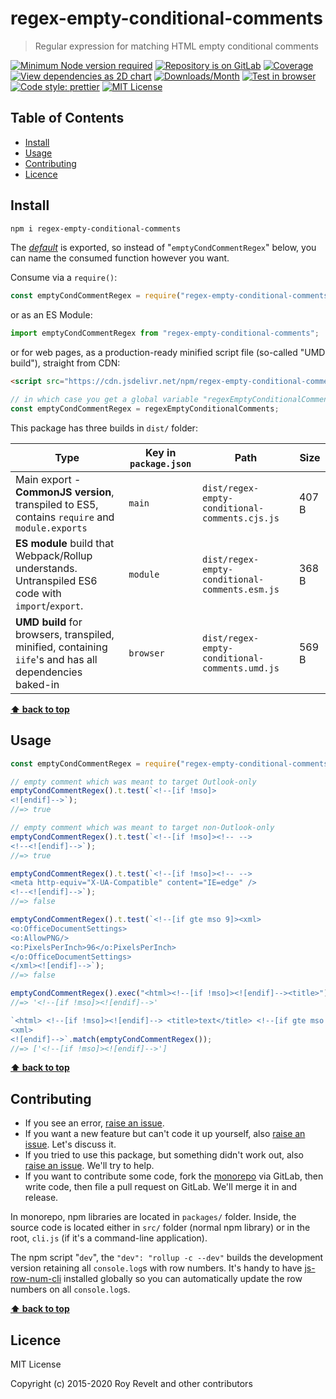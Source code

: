 # regex-empty-conditional-comments

> Regular expression for matching HTML empty conditional comments

[![Minimum Node version required][node-img]][node-url]
[![Repository is on GitLab][gitlab-img]][gitlab-url]
[![Coverage][cov-img]][cov-url]
[![View dependencies as 2D chart][deps2d-img]][deps2d-url]
[![Downloads/Month][downloads-img]][downloads-url]
[![Test in browser][runkit-img]][runkit-url]
[![Code style: prettier][prettier-img]][prettier-url]
[![MIT License][license-img]][license-url]

## Table of Contents

- [Install](#install)
- [Usage](#usage)
- [Contributing](#contributing)
- [Licence](#licence)

## Install

```bash
npm i regex-empty-conditional-comments
```

The [_default_](https://exploringjs.com/es6/ch_modules.html#_default-exports-one-per-module) is exported, so instead of "`emptyCondCommentRegex`" below, you can name the consumed function however you want.

Consume via a `require()`:

```js
const emptyCondCommentRegex = require("regex-empty-conditional-comments");
```

or as an ES Module:

```js
import emptyCondCommentRegex from "regex-empty-conditional-comments";
```

or for web pages, as a production-ready minified script file (so-called "UMD build"), straight from CDN:

```html
<script src="https://cdn.jsdelivr.net/npm/regex-empty-conditional-comments/dist/regex-empty-conditional-comments.umd.js"></script>
```

```js
// in which case you get a global variable "regexEmptyConditionalComments" which you consume like this:
const emptyCondCommentRegex = regexEmptyConditionalComments;
```

This package has three builds in `dist/` folder:

| Type                                                                                                    | Key in `package.json` | Path                                           | Size  |
| ------------------------------------------------------------------------------------------------------- | --------------------- | ---------------------------------------------- | ----- |
| Main export - **CommonJS version**, transpiled to ES5, contains `require` and `module.exports`          | `main`                | `dist/regex-empty-conditional-comments.cjs.js` | 407 B |
| **ES module** build that Webpack/Rollup understands. Untranspiled ES6 code with `import`/`export`.      | `module`              | `dist/regex-empty-conditional-comments.esm.js` | 368 B |
| **UMD build** for browsers, transpiled, minified, containing `iife`'s and has all dependencies baked-in | `browser`             | `dist/regex-empty-conditional-comments.umd.js` | 569 B |

**[⬆ back to top](#)**

## Usage

```js
const emptyCondCommentRegex = require("regex-empty-conditional-comments");

// empty comment which was meant to target Outlook-only
emptyCondCommentRegex().t.test(`<!--[if !mso]>
<![endif]-->`);
//=> true

// empty comment which was meant to target non-Outlook-only
emptyCondCommentRegex().t.test(`<!--[if !mso]><!-- -->
<!--<![endif]-->`);
//=> true

emptyCondCommentRegex().t.test(`<!--[if !mso]><!-- -->
<meta http-equiv="X-UA-Compatible" content="IE=edge" />
<!--<![endif]-->`);
//=> false

emptyCondCommentRegex().t.test(`<!--[if gte mso 9]><xml>
<o:OfficeDocumentSettings>
<o:AllowPNG/>
<o:PixelsPerInch>96</o:PixelsPerInch>
</o:OfficeDocumentSettings>
</xml><![endif]-->`);
//=> false

emptyCondCommentRegex().exec("<html><!--[if !mso]><![endif]--><title>")[0];
//=> '<!--[if !mso]><![endif]-->'

`<html> <!--[if !mso]><![endif]--> <title>text</title> <!--[if gte mso 9]>
<xml>
<![endif]-->`.match(emptyCondCommentRegex());
//=> ['<!--[if !mso]><![endif]-->']
```

**[⬆ back to top](#)**

## Contributing

- If you see an error, [raise an issue](<https://gitlab.com/codsen/codsen/issues/new?issue[title]=regex-empty-conditional-comments%20package%20-%20put%20title%20here&issue[description]=**Which%20package%20is%20this%20issue%20for**%3A%20%0Aregex-empty-conditional-comments%0A%0A**Describe%20the%20issue%20(if%20necessary)**%3A%20%0A%0A%0A%2Fassign%20%40revelt>).
- If you want a new feature but can't code it up yourself, also [raise an issue](<https://gitlab.com/codsen/codsen/issues/new?issue[title]=regex-empty-conditional-comments%20package%20-%20put%20title%20here&issue[description]=**Which%20package%20is%20this%20issue%20for**%3A%20%0Aregex-empty-conditional-comments%0A%0A**Describe%20the%20issue%20(if%20necessary)**%3A%20%0A%0A%0A%2Fassign%20%40revelt>). Let's discuss it.
- If you tried to use this package, but something didn't work out, also [raise an issue](<https://gitlab.com/codsen/codsen/issues/new?issue[title]=regex-empty-conditional-comments%20package%20-%20put%20title%20here&issue[description]=**Which%20package%20is%20this%20issue%20for**%3A%20%0Aregex-empty-conditional-comments%0A%0A**Describe%20the%20issue%20(if%20necessary)**%3A%20%0A%0A%0A%2Fassign%20%40revelt>). We'll try to help.
- If you want to contribute some code, fork the [monorepo](https://gitlab.com/codsen/codsen/) via GitLab, then write code, then file a pull request on GitLab. We'll merge it in and release.

In monorepo, npm libraries are located in `packages/` folder. Inside, the source code is located either in `src/` folder (normal npm library) or in the root, `cli.js` (if it's a command-line application).

The npm script "`dev`", the `"dev": "rollup -c --dev"` builds the development version retaining all `console.log`s with row numbers. It's handy to have [js-row-num-cli](https://www.npmjs.com/package/js-row-num-cli) installed globally so you can automatically update the row numbers on all `console.log`s.

**[⬆ back to top](#)**

## Licence

MIT License

Copyright (c) 2015-2020 Roy Revelt and other contributors

[node-img]: https://img.shields.io/node/v/regex-empty-conditional-comments.svg?style=flat-square&label=works%20on%20node
[node-url]: https://www.npmjs.com/package/regex-empty-conditional-comments
[gitlab-img]: https://img.shields.io/badge/repo-on%20GitLab-brightgreen.svg?style=flat-square
[gitlab-url]: https://gitlab.com/codsen/codsen/tree/master/packages/regex-empty-conditional-comments
[cov-img]: https://img.shields.io/badge/coverage-100%25-brightgreen.svg?style=flat-square
[cov-url]: https://gitlab.com/codsen/codsen/tree/master/packages/regex-empty-conditional-comments
[deps2d-img]: https://img.shields.io/badge/deps%20in%202D-see_here-08f0fd.svg?style=flat-square
[deps2d-url]: http://npm.anvaka.com/#/view/2d/regex-empty-conditional-comments
[downloads-img]: https://img.shields.io/npm/dm/regex-empty-conditional-comments.svg?style=flat-square
[downloads-url]: https://npmcharts.com/compare/regex-empty-conditional-comments
[runkit-img]: https://img.shields.io/badge/runkit-test_in_browser-a853ff.svg?style=flat-square
[runkit-url]: https://npm.runkit.com/regex-empty-conditional-comments
[prettier-img]: https://img.shields.io/badge/code_style-prettier-ff69b4.svg?style=flat-square
[prettier-url]: https://prettier.io
[license-img]: https://img.shields.io/badge/licence-MIT-51c838.svg?style=flat-square
[license-url]: https://gitlab.com/codsen/codsen/blob/master/LICENSE
